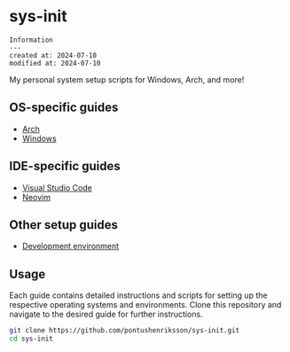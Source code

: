 # sys-init

```
Information
---
created at: 2024-07-10
modified at: 2024-07-10
```

My personal system setup scripts for Windows, Arch, and more!

## OS-specific guides

- [Arch](docs/arch.md)
- [Windows](docs/windows.md)

## IDE-specific guides

- [Visual Studio Code](docs/vscode.md)
- [Neovim](docs/neovim.md)

## Other setup guides

- [Development environment](docs/dev-environment.md)

## Usage

Each guide contains detailed instructions and scripts for setting up the respective operating systems and environments. Clone this repository and navigate to the desired guide for further instructions.

```bash
git clone https://github.com/pontushenriksson/sys-init.git
cd sys-init
```
